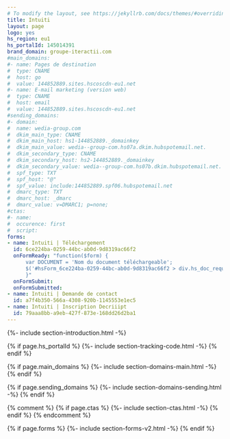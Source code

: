 ```yaml
---
# To modify the layout, see https://jekyllrb.com/docs/themes/#overriding-theme-defaults
title: Intuiti
layout: page
logo: yes
hs_region: eu1
hs_portalId: 145014391
brand_domain: groupe-iteractii.com
#main_domains:
#- name: Pages de destination	
#  type: CNAME
#  host: go
#  value: 144852889.sites.hscoscdn-eu1.net
#- name: E-mail marketing (version web)
#  type: CNAME
#  host: email
#  value: 144852889.sites.hscoscdn-eu1.net
#sending_domains:
#- domain:
#  name: wedia-group.com
#  dkim_main_type: CNAME
#  dkim_main_host: hs1-144852889._domainkey
#  dkim_main_value: wedia--group-com.hs07a.dkim.hubspotemail.net.
#  dkim_secondary_type: CNAME
#  dkim_secondary_host: hs2-144852889._domainkey
#  dkim_secondary_value: wedia--group-com.hs07b.dkim.hubspotemail.net.
#  spf_type: TXT
#  spf_host: "@"
#  spf_value: include:144852889.spf06.hubspotemail.net
#  dmarc_type: TXT
#  dmarc_host: _dmarc
#  dmarc_value: v=DMARC1; p=none;
#ctas:
#- name:
#  occurence: first
#  script:
forms:
- name: Intuiti | Téléchargement
  id: 6ce224ba-0259-44bc-ab0d-9d8319ac66f2
  onFormReady: "function($form) {
      var DOCUMENT = 'Nom du document téléchargeable';
      $('#hsForm_6ce224ba-0259-44bc-ab0d-9d8319ac66f2 > div.hs_doc_request_form.hs-doc_request_form.hs-fieldtype-text.field.hs-form-field > div > input').val(DOCUMENT).change();
      }"
  onFormSubmit:
  onFormSubmitted:
- name: Intuiti | Demande de contact
  id: a7f4b350-566a-4308-920b-1145553e1ec5
- name: Intuiti | Inscription Decriiipt
  id: 79aaa8bb-a9eb-427f-873e-168dd26d2ba1
---
```


{%- include section-introduction.html -%}

{% if page.hs_portalId %}
    {%- include section-tracking-code.html -%}
{% endif %}

{% if page.main_domains %}
    {%- include section-domains-main.html -%}
{% endif %}


{% if page.sending_domains %}
    {%- include section-domains-sending.html -%}
{% endif %}

{% comment %}
{% if page.ctas %}
    {%- include section-ctas.html -%}
{% endif %}
{% endcomment %}

{% if page.forms %}
    {%- include section-forms-v2.html -%}
{% endif %}